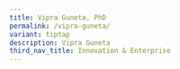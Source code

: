 ```yaml
---
title: Vipra Guneta, PhD
permalink: /vipra-guneta/
variant: tiptap
description: Vipra Guneta
third_nav_title: Innovation & Enterprise
---
```

